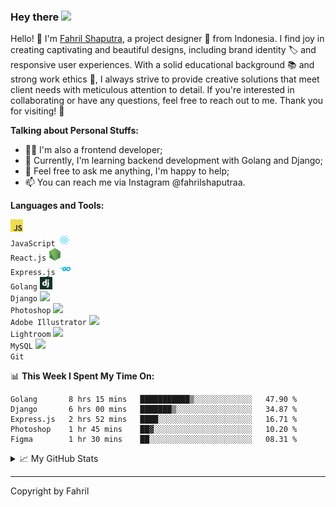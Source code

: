 ### Hey there <img src="https://media.giphy.com/media/hvRJCLFzcasrR4ia7z/giphy.gif" width="25px">

Hello! 🌟 I'm [Fahril Shaputra](https://fahril.site), a project designer 🎨 from Indonesia. I find joy in creating captivating and beautiful designs, including brand identity 🏷️ and responsive user experiences. With a solid educational background 📚 and strong work ethics 💼, I always strive to provide creative solutions that meet client needs with meticulous attention to detail. If you're interested in collaborating or have any questions, feel free to reach out to me. Thank you for visiting! 🚀

**Talking about Personal Stuffs:**

- 👨‍💻 I'm also a frontend developer;
- 🌱 Currently, I'm learning backend development with Golang and Django;
- 💬 Feel free to ask me anything, I'm happy to help;
- 📫 You can reach me via Instagram @fahrilshaputraa.

**Languages and Tools:**  

<code><img height="20" src="https://raw.githubusercontent.com/github/explore/80688e429a7d4ef2fca1e82350fe8e3517d3494d/topics/javascript/javascript.png"> JavaScript</code>
<code><img height="20" src="https://raw.githubusercontent.com/github/explore/80688e429a7d4ef2fca1e82350fe8e3517d3494d/topics/react/react.png"> React.js</code>
<code><img height="20" src="https://raw.githubusercontent.com/github/explore/80688e429a7d4ef2fca1e82350fe8e3517d3494d/topics/nodejs/nodejs.png"> Express.js</code>
<code><img height="20" src="https://github.com/edent/SuperTinyIcons/blob/d190e37443ed7a09f39017cbf06d1b6be82d06e1/images/reference/Go-Logo_Blue.svg"> Golang</code>
<code><img height="20" src="https://github.com/edent/SuperTinyIcons/blob/d190e37443ed7a09f39017cbf06d1b6be82d06e1/images/reference/djangoproject.png"> Django</code>
<code><img height="20" src="https://upload.wikimedia.org/wikipedia/commons/thumb/a/af/Adobe_Photoshop_CC_icon.svg/1024px-Adobe_Photoshop_CC_icon.svg.png"> Photoshop</code>
<code><img height="20" src="https://upload.wikimedia.org/wikipedia/commons/thumb/f/fb/Adobe_Illustrator_CC_icon.svg/1200px-Adobe_Illustrator_CC_icon.svg.png"> Adobe Illustrator</code>
<code><img height="20" src="https://upload.wikimedia.org/wikipedia/commons/thumb/b/b6/Adobe_Photoshop_Lightroom_CC_logo.svg/120px-Adobe_Photoshop_Lightroom_CC_logo.svg.png"> Lightroom</code>
<code><img height="20" src="https://www.mysql.com/common/logos/logo-mysql-170x115.png"> MySQL</code>
<code><img height="20" src="https://git-scm.com/images/logos/downloads/Git-Icon-1788C.png"> Git</code>


📊 **This Week I Spent My Time On:**
<!--START_SECTION:waka-->
```text
Golang       8 hrs 15 mins   ███████████▒░░░░░░░░░░░░░   47.90 % 
Django       6 hrs 00 mins   ███████▒░░░░░░░░░░░░░░░░░   34.87 % 
Express.js   2 hrs 52 mins   ████░░░░░░░░░░░░░░░░░░░░░   16.71 % 
Photoshop    1 hr 45 mins    ██▓░░░░░░░░░░░░░░░░░░░░░░   10.20 % 
Figma        1 hr 30 mins    ██░░░░░░░░░░░░░░░░░░░░░░░   08.31 % 
```
<!--END_SECTION:waka-->

<details>
<summary>📈 My GitHub Stats</summary>

<p align="center"> <img src="https://github-readme-stats.vercel.app/api?username=fahrilshaputraa&show_icons=true&theme=gotham" alt="fahrilshaputraa" />

</details>

-----
<span>Copyright by Fahril</span>
